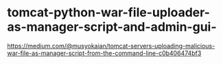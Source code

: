 # tomcat-python-war-file-uploader-as-manager-script-and-admin-gui-

https://medium.com/@musyokaian/tomcat-servers-uploading-malicious-war-file-as-manager-script-from-the-command-line-c0b406474bf3
